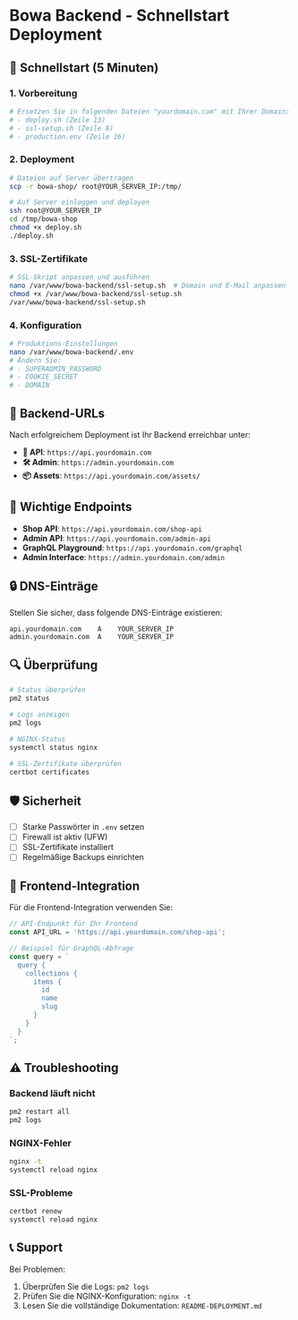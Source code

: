 # Bowa Backend - Schnellstart Deployment

## 🚀 Schnellstart (5 Minuten)

### 1. Vorbereitung
```bash
# Ersetzen Sie in folgenden Dateien "yourdomain.com" mit Ihrer Domain:
# - deploy.sh (Zeile 13)
# - ssl-setup.sh (Zeile 8)
# - production.env (Zeile 16)
```

### 2. Deployment
```bash
# Dateien auf Server übertragen
scp -r bowa-shop/ root@YOUR_SERVER_IP:/tmp/

# Auf Server einloggen und deployen
ssh root@YOUR_SERVER_IP
cd /tmp/bowa-shop
chmod +x deploy.sh
./deploy.sh
```

### 3. SSL-Zertifikate
```bash
# SSL-Skript anpassen und ausführen
nano /var/www/bowa-backend/ssl-setup.sh  # Domain und E-Mail anpassen
chmod +x /var/www/bowa-backend/ssl-setup.sh
/var/www/bowa-backend/ssl-setup.sh
```

### 4. Konfiguration
```bash
# Produktions-Einstellungen
nano /var/www/bowa-backend/.env
# Ändern Sie:
# - SUPERADMIN_PASSWORD
# - COOKIE_SECRET
# - DOMAIN
```

## 📍 Backend-URLs

Nach erfolgreichem Deployment ist Ihr Backend erreichbar unter:

- **🔗 API**: `https://api.yourdomain.com`
- **🛠️ Admin**: `https://admin.yourdomain.com`
- **📦 Assets**: `https://api.yourdomain.com/assets/`

## 🔧 Wichtige Endpoints

- **Shop API**: `https://api.yourdomain.com/shop-api`
- **Admin API**: `https://api.yourdomain.com/admin-api`
- **GraphQL Playground**: `https://api.yourdomain.com/graphql`
- **Admin Interface**: `https://admin.yourdomain.com/admin`

## 🔒 DNS-Einträge

Stellen Sie sicher, dass folgende DNS-Einträge existieren:
```
api.yourdomain.com    A    YOUR_SERVER_IP
admin.yourdomain.com  A    YOUR_SERVER_IP
```

## 🔍 Überprüfung

```bash
# Status überprüfen
pm2 status

# Logs anzeigen
pm2 logs

# NGINX-Status
systemctl status nginx

# SSL-Zertifikate überprüfen
certbot certificates
```

## 🛡️ Sicherheit

- [ ] Starke Passwörter in `.env` setzen
- [ ] Firewall ist aktiv (UFW)
- [ ] SSL-Zertifikate installiert
- [ ] Regelmäßige Backups einrichten

## 📱 Frontend-Integration

Für die Frontend-Integration verwenden Sie:

```javascript
// API-Endpunkt für Ihr Frontend
const API_URL = 'https://api.yourdomain.com/shop-api';

// Beispiel für GraphQL-Abfrage
const query = `
  query {
    collections {
      items {
        id
        name
        slug
      }
    }
  }
`;
```

## ⚠️ Troubleshooting

### Backend läuft nicht
```bash
pm2 restart all
pm2 logs
```

### NGINX-Fehler
```bash
nginx -t
systemctl reload nginx
```

### SSL-Probleme
```bash
certbot renew
systemctl reload nginx
```

## 📞 Support

Bei Problemen:
1. Überprüfen Sie die Logs: `pm2 logs`
2. Prüfen Sie die NGINX-Konfiguration: `nginx -t`
3. Lesen Sie die vollständige Dokumentation: `README-DEPLOYMENT.md` 